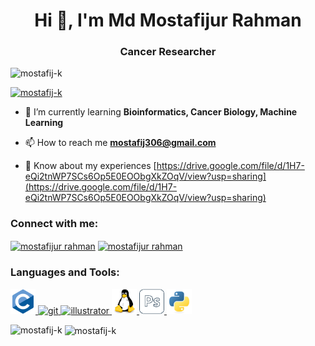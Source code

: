 <h1 align="center">Hi 👋, I'm Md Mostafijur Rahman</h1>
<h3 align="center">Cancer Researcher</h3>

<p align="left"> <img src="https://komarev.com/ghpvc/?username=mostafij-k&label=Profile%20views&color=0e75b6&style=flat" alt="mostafij-k" /> </p>

<p align="left"> <a href="https://github.com/ryo-ma/github-profile-trophy"><img src="https://github-profile-trophy.vercel.app/?username=mostafij-k" alt="mostafij-k" /></a> </p>

- 🌱 I’m currently learning **Bioinformatics, Cancer Biology, Machine Learning**

- 📫 How to reach me **mostafij306@gmail.com**

- 📄 Know about my experiences [https://drive.google.com/file/d/1H7-eQi2tnWP7SCs6Op5E0EOObgXkZOqV/view?usp=sharing](https://drive.google.com/file/d/1H7-eQi2tnWP7SCs6Op5E0EOObgXkZOqV/view?usp=sharing)

<h3 align="left">Connect with me:</h3>
<p align="left">
<a href="https://linkedin.com/in/mostafijur rahman" target="blank"><img align="center" src="https://raw.githubusercontent.com/rahuldkjain/github-profile-readme-generator/master/src/images/icons/Social/linked-in-alt.svg" alt="mostafijur rahman" height="30" width="40" /></a>
<a href="https://fb.com/mostafijur rahman" target="blank"><img align="center" src="https://raw.githubusercontent.com/rahuldkjain/github-profile-readme-generator/master/src/images/icons/Social/facebook.svg" alt="mostafijur rahman" height="30" width="40" /></a>
</p>

<h3 align="left">Languages and Tools:</h3>
<p align="left"> <a href="https://www.cprogramming.com/" target="_blank" rel="noreferrer"> <img src="https://raw.githubusercontent.com/devicons/devicon/master/icons/c/c-original.svg" alt="c" width="40" height="40"/> </a> <a href="https://git-scm.com/" target="_blank" rel="noreferrer"> <img src="https://www.vectorlogo.zone/logos/git-scm/git-scm-icon.svg" alt="git" width="40" height="40"/> </a> <a href="https://www.adobe.com/in/products/illustrator.html" target="_blank" rel="noreferrer"> <img src="https://www.vectorlogo.zone/logos/adobe_illustrator/adobe_illustrator-icon.svg" alt="illustrator" width="40" height="40"/> </a> <a href="https://www.linux.org/" target="_blank" rel="noreferrer"> <img src="https://raw.githubusercontent.com/devicons/devicon/master/icons/linux/linux-original.svg" alt="linux" width="40" height="40"/> </a> <a href="https://www.photoshop.com/en" target="_blank" rel="noreferrer"> <img src="https://raw.githubusercontent.com/devicons/devicon/master/icons/photoshop/photoshop-line.svg" alt="photoshop" width="40" height="40"/> </a> <a href="https://www.python.org" target="_blank" rel="noreferrer"> <img src="https://raw.githubusercontent.com/devicons/devicon/master/icons/python/python-original.svg" alt="python" width="40" height="40"/> </a> </p>

<p><img align="left" src="https://github-readme-stats.vercel.app/api/top-langs?username=mostafij-k&show_icons=true&locale=en&layout=compact" alt="mostafij-k" /></p>

<p>&nbsp;<img align="center" src="https://github-readme-stats.vercel.app/api?username=mostafij-k&show_icons=true&locale=en" alt="mostafij-k" /></p>
